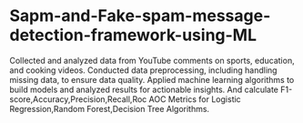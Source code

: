 # Sapm-and-Fake-spam-message-detection-framework-using-ML
Collected and analyzed data from YouTube comments on sports, education, and cooking
videos.
Conducted data preprocessing, including handling missing data, to ensure data quality.
Applied machine learning algorithms to build models and analyzed results for actionable
insights.
And calculate F1-score,Accuracy,Precision,Recall,Roc AOC Metrics for Logistic Regression,Random Forest,Decision Tree Algorithms.
